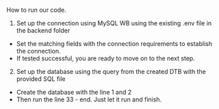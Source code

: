 How to run our code.
1. Set up the connection using MySQL WB using the existing .env file in the backend folder
- Set the matching fields with the connection requirements to establish the connection.
- If tested successful, you are ready to move on to the next step.
2. Set up the database using the query from the created DTB with the provided SQL file
- Create the database with the line 1 and 2
- Then run the line 33 - end. Just let it run and finish.

